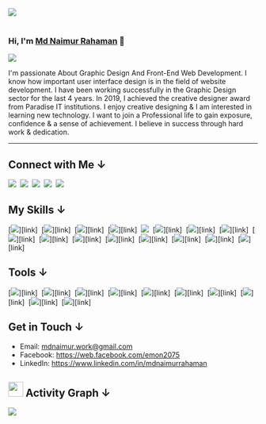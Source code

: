 <img src="https://i.ibb.co/0Dx0WYv/Github-cover.jpg"/>
<br/>
<br/>


### **Hi, I'm [Md Naimur Rahaman][facebook]** :wave:

<!-- ## **I'm a Junior Full Stack Software Engineer** -->

<a href="https://github.com/mdnaimurrahaman">
  <img src="https://readme-typing-svg.herokuapp.com?font=Consolas&size=30&duration=3000&color=FFFFFF&vCenter=true&width=500&height=80&lines=I+am+a+Programmer;I+am+a+Professional+ graphic+designe;"/>
</a>

<p>I'm passionate About Graphic Design And Front-End Web Development. I know how important user interface design is in the field of website development.
I have been working successfully in the Graphic Design sector for the last 4 years. In 2019, I achieved the creative designer award from Paradise IT institutions. I enjoy creative designing & I am interested in learning new technology. I want to join a Professional life to gain exposure, confidence & a sense of
achievement. I believe in success through hard work &
dedication.</p>
<hr/>

## **Connect with Me &#8595;**

[<img src="https://img.shields.io/badge/Facebook-1877F2?style=for-the-badge&logo=facebook&logoColor=white" />][facebook]&nbsp;
[<img src="https://img.shields.io/badge/LinkedIn-0077B5?style=for-the-badge&logo=linkedin&logoColor=white" />][linkedin]&nbsp;
[<img src="https://img.shields.io/badge/GitHub-100000?style=for-the-badge&logo=github&logoColor=white" />][github]&nbsp;
[<img src="https://img.shields.io/badge/Dribbble-1e010b?style=for-the-badge&logo=dribbble&logoColor=f9397c" />][dribbble]&nbsp;
[<img src="https://img.shields.io/badge/Fiverr-0ad806?style=for-the-badge&logo=fiverr&logoColor=white" />][fiverr]&nbsp;



## **My Skills &#8595;**

[<img src="https://img.shields.io/badge/html5%20-%23e34f26.svg?&style=for-the-badge&logo=html5&logoColor=white" />][link]&nbsp;
[<img src="https://img.shields.io/badge/css3%20-%231572B6.svg?&style=for-the-badge&logo=css3&logoColor=white" />][link]&nbsp;
[<img src="https://img.shields.io/badge/Tailwind_CSS-38B2AC?style=for-the-badge&logo=tailwind-css&logoColor=white"/>][link]&nbsp;
[<img src="https://img.shields.io/badge/Bootstrap-563D7C?style=for-the-badge&logo=bootstrap&logoColor=white" />][link]&nbsp;
[<img src="https://img.shields.io/badge/javascript%20-%23F7DF1E.svg?&style=for-the-badge&logo=javascript&logoColor=white" />][github]&nbsp;
[<img src="https://img.shields.io/badge/TypeScript-007ACC?style=for-the-badge&logo=typescript&logoColor=white" />][link]&nbsp;
[<img src="https://img.shields.io/badge/React-20232A?style=for-the-badge&logo=react&logoColor=61DAFB" />][link]&nbsp;
[<img src="https://img.shields.io/badge/Redux-593D88?style=for-the-badge&logo=redux&logoColor=white" />][link]&nbsp;
[<img src="https://img.shields.io/badge/Firebase-0396de?style=for-the-badge&logo=firebase&logoColor=yellow" />][link]&nbsp;
[<img src="https://img.shields.io/badge/Material--UI-0081CB?style=for-the-badge&logo=material-ui&logoColor=white" />][link]&nbsp;
[<img src="https://img.shields.io/badge/Node-43853D?style=for-the-badge&logo=node.js&logoColor=white" />][link]&nbsp;
[<img src="https://img.shields.io/badge/Express-43853D?style=for-the-badge&logo=express&logoColor=white" />][link]&nbsp;
[<img src="https://img.shields.io/badge/MongoDB-4EA94B?style=for-the-badge&logo=mongodb&logoColor=white" />][link]&nbsp;
[<img src="https://img.shields.io/badge/UI%20UX-4db5ff?style=for-the-badge&logo=&logoColor=4db5ff" />][link]&nbsp;
[<img src="https://img.shields.io/badge/Logo%20Design-5b5a5a?style=for-the-badge&logo=&logoColor=4db5ff" />][link]&nbsp;
[<img src="https://img.shields.io/badge/Brand%20Design-ff6b4e?style=for-the-badge&logo=&logoColor=4db5ff" />][link]&nbsp;
<br/>

## **Tools &#8595;**

[<img src="https://img.shields.io/badge/Git-e94e31?style=for-the-badge&logo=git&logoColor=white" />][link]&nbsp;
[<img src="https://img.shields.io/badge/VS CODE-007ACC?style=for-the-badge&logo=visual%20studio%20code&logoColor=white" />][link]&nbsp;
[<img src="https://img.shields.io/badge/Netlify-00C7B7?style=for-the-badge&logo=netlify&logoColor=white" />][link]&nbsp;
[<img src="https://img.shields.io/badge/Heroku-430098?style=for-the-badge&logo=heroku&logoColor=white" />][link]&nbsp;
[<img src="https://img.shields.io/badge/Webpack-1b74ba?style=for-the-badge&logo=webpack&logoColor=white" />][link]&nbsp;
[<img src="https://img.shields.io/badge/Illustrator-470000?style=for-the-badge&logo=adobe%20illustrator&logoColor=#310000" />][link]&nbsp;
[<img src="https://img.shields.io/badge/Photoshop-001d34?style=for-the-badge&logo=adobe%20photoshop&logoColor=#310000" />][link]&nbsp;
[<img src="https://img.shields.io/badge/Indesign-7c001f?style=for-the-badge&logo=adobe%20indesign&logoColor=#310000" />][link]&nbsp;
[<img src="https://img.shields.io/badge/Figma-white?style=for-the-badge&logo=figma&logoColor=9d56f7" />][link]&nbsp;
[<img src="https://img.shields.io/badge/Adobe%20XD-450135?style=for-the-badge&logo=adobe%20xd&logoColor=f75eee" />][link]&nbsp;
<br/>

## **Get in Touch &#8595;**

- Email: mdnaimur.work@gmail.com
- Facebook: https://web.facebook.com/emon2075
- LinkedIn: https://www.linkedin.com/in/mdnaimurrahaman
  <br/>

## <img src="https://media.giphy.com/media/iY8CRBdQXODJSCERIr/giphy.gif" width="30px" height="30px"> **Activity Graph &#8595;**
 <a href="https://github.com/mdnaimurrahaman">
  <img src="https://activity-graph.herokuapp.com/graph?username=mdnaimurrahaman&theme=react-dark" />
 </a>
 <br/>

[facebook]: https://web.facebook.com/emon2075 'Facebook'
[dribbble]: https://dribbble.com/impressdesignry 'Dribbble'
[linkedin]: https://www.linkedin.com/in/mdnaimurrahaman 'LinkedIn'
[github]: https://github.com/mdnaimurrahaman 'Github'
[fiverr]: https://www.fiverr.com/mdnaimur_202 'Fiverr'

